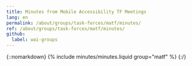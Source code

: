 ```yaml
---
title: Minutes from Mobile Accessibility TF Meetings
lang: en
permalink: /about/groups/task-forces/matf/minutes/
ref: /about/groups/task-forces/matf/minutes/
github:
  label: wai-groups
---
```


{::nomarkdown}
{% include minutes/minutes.liquid group="matf" %}
{:/}
